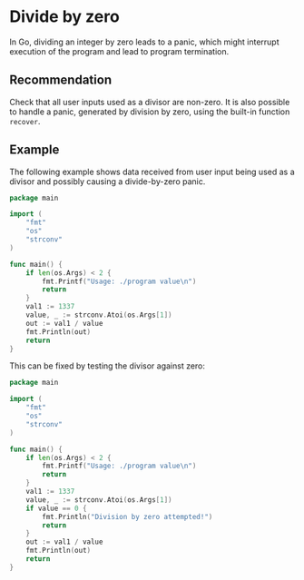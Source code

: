 # Divide by zero
In Go, dividing an integer by zero leads to a panic, which might interrupt execution of the program and lead to program termination.


## Recommendation
Check that all user inputs used as a divisor are non-zero. It is also possible to handle a panic, generated by division by zero, using the built-in function `recover`.


## Example
The following example shows data received from user input being used as a divisor and possibly causing a divide-by-zero panic.


```go
package main

import (
	"fmt"
	"os"
	"strconv"
)

func main() {
	if len(os.Args) < 2 {
		fmt.Printf("Usage: ./program value\n")
		return
	}
	val1 := 1337
	value, _ := strconv.Atoi(os.Args[1])
	out := val1 / value
	fmt.Println(out)
	return
}

```
This can be fixed by testing the divisor against zero:


```go
package main

import (
	"fmt"
	"os"
	"strconv"
)

func main() {
	if len(os.Args) < 2 {
		fmt.Printf("Usage: ./program value\n")
		return
	}
	val1 := 1337
	value, _ := strconv.Atoi(os.Args[1])
	if value == 0 {
		fmt.Println("Division by zero attempted!")
		return
	}
	out := val1 / value
	fmt.Println(out)
	return
}

```

